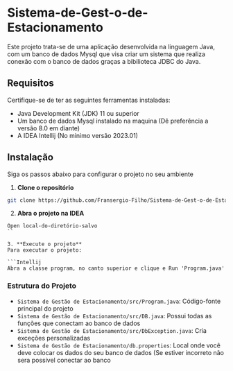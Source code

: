 # Sistema-de-Gest-o-de-Estacionamento
Este projeto trata-se de uma aplicação desenvolvida na linguagem Java, com um banco de dados Mysql que visa criar um sistema que realiza conexão com o banco de dados graças a bibilioteca JDBC do Java.

## Requisitos
Certifique-se de ter as seguintes ferramentas instaladas:
- Java Development Kit (JDK) 11 ou superior
- Um banco de dados Mysql instalado na maquina (Dê preferência a versão 8.0 em diante)
- A IDEA Intellij (No minimo versão 2023.01)

## Instalação
Siga os passos abaixo para configurar o projeto no seu ambiente
1. **Clone o repositório**
 ```bash
 git clone https://github.com/Fransergio-Filho/Sistema-de-Gest-o-de-Estacionamento.git
 ```
2. **Abra o projeto na IDEA**

 ```INTELLIJ
 Open local-do-diretório-salvo
 ``

3. **Execute o projeto**
 Para executar o projeto:

 ```Intellij
 Abra a classe program, no canto superior e clique e Run 'Program.java'
 ```
### Estrutura do Projeto
* `Sistema de Gestão de Estacionamento/src/Program.java`: Código-fonte principal do projeto
* `Sistema de Gestão de Estacionamento/src/DB.java`: Possui todas as funções que conectam ao banco de dados
* `Sistema de Gestão de Estacionamento/src/DbException.java`: Cria exceções personalizadas
* `Sistema de Gestão de Estacionamento/db.properties`: Local onde você deve colocar os dados do seu banco de dados (Se estiver incorreto não sera possivel conectar ao banco
